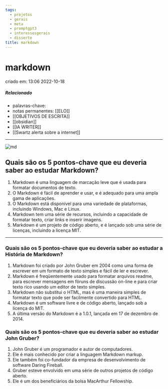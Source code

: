 ```yaml
---
tags:
  - projetos
  - gerais
  - meta
  - promptgpt3
  - interessesgerais
  - disserte
title: markdown
---
```

# markdown
criado em: 13:06 2022-10-18

##### Relacionado
- palavras-chave: 
- notas permanentes: [[ELO]]
- [[OBJETIVOS DE ESCRITA]]
- [[obsidian]]
- [[IA WRITER]]
- [[Swartz alerta sobre a internet]]

---
![md](https://i.postimg.cc/SxPLZmq7/image.png)
## Quais são os 5 pontos-chave que eu deveria saber ao estudar Markdown?


1. Markdown é uma linguagem de marcação leve que é usada para formatar documentos de texto.
2. O Markdown é fácil de aprender e usar, e é adequado para uma ampla gama de aplicações.
3. O Markdown está disponível para uma variedade de plataformas, incluindo Windows, Mac e Linux.
4. Markdown tem uma série de recursos, incluindo a capacidade de formatar texto, criar links e inserir imagens.
5. Markdown é um projeto de código aberto, e é lançado sob uma série de licenças, incluindo a licença MIT.

---
### Quais são os 5 pontos-chave que eu deveria saber ao estudar a História de Markdown?

1. Markdown foi criado por John Gruber em 2004 como uma forma de escrever em um formato de texto simples e fácil de ler e escrever.
2. Markdown é freqüentemente usado para formatar arquivos readme, para escrever mensagens em fóruns de discussão on-line e para criar texto rico usando um editor de texto simples.
3. Markdown não substitui o HTML, mas é uma maneira simples de formatar texto que pode ser facilmente convertido para HTML.
4. Markdown é um software livre e de código aberto, lançado sob a licença do MIT.
5. A última versão do Markdown é a 1.0.1, lançada em 17 de dezembro de 2014.

### Quais são os 5 pontos-chave que eu deveria saber ao estudar John Gruber?

1. John Gruber é um programador e autor de computadores.
2. Ele é mais conhecido por criar a linguagem Markdown markup.
3. Ele também foi co-fundador da empresa de desenvolvimento de software Daring Fireball.
4. Gruber esteve envolvido em uma série de outros projetos de código aberto.
5. Ele é um dos beneficiários da bolsa MacArthur Fellowship.
